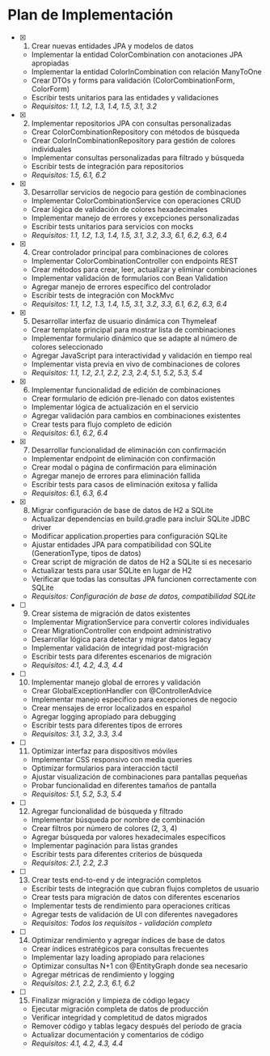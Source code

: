 # Plan de Implementación

- [x] 1. Crear nuevas entidades JPA y modelos de datos
  - Implementar la entidad ColorCombination con anotaciones JPA apropiadas
  - Implementar la entidad ColorInCombination con relación ManyToOne
  - Crear DTOs y forms para validación (ColorCombinationForm, ColorForm)
  - Escribir tests unitarios para las entidades y validaciones
  - _Requisitos: 1.1, 1.2, 1.3, 1.4, 1.5, 3.1, 3.2_

- [x] 2. Implementar repositorios JPA con consultas personalizadas
  - Crear ColorCombinationRepository con métodos de búsqueda
  - Crear ColorInCombinationRepository para gestión de colores individuales
  - Implementar consultas personalizadas para filtrado y búsqueda
  - Escribir tests de integración para repositorios
  - _Requisitos: 1.5, 6.1, 6.2_

- [x] 3. Desarrollar servicios de negocio para gestión de combinaciones
  - Implementar ColorCombinationService con operaciones CRUD
  - Crear lógica de validación de colores hexadecimales
  - Implementar manejo de errores y excepciones personalizadas
  - Escribir tests unitarios para servicios con mocks
  - _Requisitos: 1.1, 1.2, 1.3, 1.4, 1.5, 3.1, 3.2, 3.3, 6.1, 6.2, 6.3, 6.4_

- [x] 4. Crear controlador principal para combinaciones de colores
  - Implementar ColorCombinationController con endpoints REST
  - Crear métodos para crear, leer, actualizar y eliminar combinaciones
  - Implementar validación de formularios con Bean Validation
  - Agregar manejo de errores específico del controlador
  - Escribir tests de integración con MockMvc
  - _Requisitos: 1.1, 1.2, 1.3, 1.4, 1.5, 3.1, 3.2, 3.3, 6.1, 6.2, 6.3, 6.4_

- [x] 5. Desarrollar interfaz de usuario dinámica con Thymeleaf
  - Crear template principal para mostrar lista de combinaciones
  - Implementar formulario dinámico que se adapte al número de colores seleccionado
  - Agregar JavaScript para interactividad y validación en tiempo real
  - Implementar vista previa en vivo de combinaciones de colores
  - _Requisitos: 1.1, 1.2, 2.1, 2.2, 2.3, 2.4, 5.1, 5.2, 5.3, 5.4_

- [x] 6. Implementar funcionalidad de edición de combinaciones
  - Crear formulario de edición pre-llenado con datos existentes
  - Implementar lógica de actualización en el servicio
  - Agregar validación para cambios en combinaciones existentes
  - Crear tests para flujo completo de edición
  - _Requisitos: 6.1, 6.2, 6.4_

- [x] 7. Desarrollar funcionalidad de eliminación con confirmación
  - Implementar endpoint de eliminación con confirmación
  - Crear modal o página de confirmación para eliminación
  - Agregar manejo de errores para eliminación fallida
  - Escribir tests para casos de eliminación exitosa y fallida
  - _Requisitos: 6.1, 6.3, 6.4_

- [x] 8. Migrar configuración de base de datos de H2 a SQLite
  - Actualizar dependencias en build.gradle para incluir SQLite JDBC driver
  - Modificar application.properties para configuración SQLite
  - Ajustar entidades JPA para compatibilidad con SQLite (GenerationType, tipos de datos)
  - Crear script de migración de datos de H2 a SQLite si es necesario
  - Actualizar tests para usar SQLite en lugar de H2
  - Verificar que todas las consultas JPA funcionen correctamente con SQLite
  - _Requisitos: Configuración de base de datos, compatibilidad SQLite_

- [ ] 9. Crear sistema de migración de datos existentes
  - Implementar MigrationService para convertir colores individuales
  - Crear MigrationController con endpoint administrativo
  - Desarrollar lógica para detectar y migrar datos legacy
  - Implementar validación de integridad post-migración
  - Escribir tests para diferentes escenarios de migración
  - _Requisitos: 4.1, 4.2, 4.3, 4.4_

- [ ] 10. Implementar manejo global de errores y validación
  - Crear GlobalExceptionHandler con @ControllerAdvice
  - Implementar manejo específico para excepciones de negocio
  - Crear mensajes de error localizados en español
  - Agregar logging apropiado para debugging
  - Escribir tests para diferentes tipos de errores
  - _Requisitos: 3.1, 3.2, 3.3, 3.4_

- [ ] 11. Optimizar interfaz para dispositivos móviles
  - Implementar CSS responsivo con media queries
  - Optimizar formularios para interacción táctil
  - Ajustar visualización de combinaciones para pantallas pequeñas
  - Probar funcionalidad en diferentes tamaños de pantalla
  - _Requisitos: 5.1, 5.2, 5.3, 5.4_

- [ ] 12. Agregar funcionalidad de búsqueda y filtrado
  - Implementar búsqueda por nombre de combinación
  - Crear filtros por número de colores (2, 3, 4)
  - Agregar búsqueda por valores hexadecimales específicos
  - Implementar paginación para listas grandes
  - Escribir tests para diferentes criterios de búsqueda
  - _Requisitos: 2.1, 2.2, 2.3_

- [ ] 13. Crear tests end-to-end y de integración completos
  - Escribir tests de integración que cubran flujos completos de usuario
  - Crear tests para migración de datos con diferentes escenarios
  - Implementar tests de rendimiento para operaciones críticas
  - Agregar tests de validación de UI con diferentes navegadores
  - _Requisitos: Todos los requisitos - validación completa_

- [ ] 14. Optimizar rendimiento y agregar índices de base de datos
  - Crear índices estratégicos para consultas frecuentes
  - Implementar lazy loading apropiado para relaciones
  - Optimizar consultas N+1 con @EntityGraph donde sea necesario
  - Agregar métricas de rendimiento y logging
  - _Requisitos: 2.1, 2.2, 2.3, 6.1, 6.2_

- [ ] 15. Finalizar migración y limpieza de código legacy
  - Ejecutar migración completa de datos de producción
  - Verificar integridad y completitud de datos migrados
  - Remover código y tablas legacy después del período de gracia
  - Actualizar documentación y comentarios de código
  - _Requisitos: 4.1, 4.2, 4.3, 4.4_